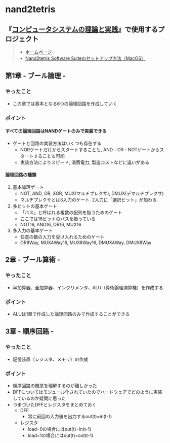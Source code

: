 # nand2tetris
## 『[コンピュータシステムの理論と実践](https://www.oreilly.co.jp/books/9784873117126/)』で使用するプロジェクト

> - [ホームページ](https://www.nand2tetris.org/software)
> - [Nand2tetris Software Suiteのセットアップ方法（MacOS）](https://drive.google.com/file/d/1QDYIvriWBS_ARntfmZ5E856OEPpE4j1F/view)


## 第1章 - ブール論理 -
### やったこと
- この章では基本となる6つの論理回路を作成していく

### ポイント
#### すべての論理回路はNANDゲートのみで実装できる
- ゲートと回路の実装方法はいくつも存在する
  - NORゲートだけからスタートすることも, AND・OR・NOTゲートからスタートすることも可能
  - 実装方法によりスピード, 消費電力, 製造コストなどに違いがある

#### 論理回路の種類
1. 基本論理ゲート
    - NOT, AND, OR, XOR, MUX(マルチプレクサ), DMUX(デマルチプレクサ)
    - マルチプレクサとは3入力のゲート. 2入力に「選択ビット」が加わる.
2. 多ビットの基本ゲート
    - 「バス」と呼ばれる複数の配列を扱うためのゲート
    - ここでは16ビットのバスを扱っている
    - NOT16, AND16, OR16, MUX16
3. 多入力の基本ゲート
    - 任意の数の入力を受け入れるためのゲート
    - OR8Way, MUX4Way16, MUX8Way16, DMUX4Way, DMUX8Way

## 2章 - ブール算術 -
### やったこと
- 半加算器、全加算器、インクリメンタ、ALU（算術論理演算機）を作成する

### ポイント
- ALUは1章で作成した論理回路のみで作成することができる

## 3章 - 順序回路 -
### やったこと
- 記憶装置（レジスタ、メモリ）の作成

### ポイント
- 順序回路の概念を理解するのが難しかった
- DFFについてはモジュール化されていたのでハードウェアでどのように実装しているのか疑問に思った
- つまづいたDFFとレジスタをまとめておく
    - DFF
        - 常に前回の入力値を出力するout(t)=in(t-1)
    - レジスタ
        - load=0の場合にはout(t)=in(t-1)
        - load=1の場合にはout(t)=out(t-1)